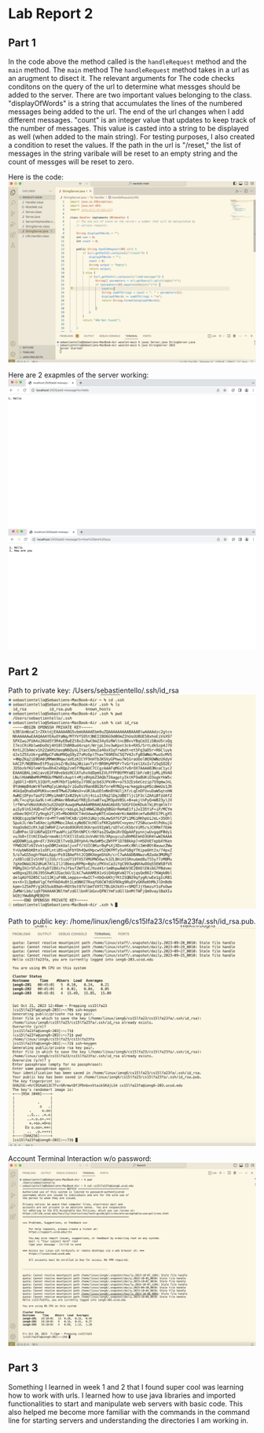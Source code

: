 # Lab Report 2

## Part 1
In the code above the method called is the `handleRequest` method and the `main` method. The `main` method The `handleRequest` method takes in a url as an arugment to disect it. The relevant arguments for The code checks conditons on the query of the url to determine what messges should be added to the server. There are two important values belonging to the class. "displayOfWords" is a string that accumulates the lines of the numbered messages being added to the url. The end of the url changes when I add different messages. "count" is an integer value that updates to keep track of the number of messages. This value is casted into a string to be displayed as well (when added to the main string). For testing purposes, I also created a condition to reset the values. If the path in the url is "/reset," the list of messages in the string varibale will be reset to an empty string and the count of messges will be reset to zero.

Here is the code:
![Image](Lab2Code.png)

Here are 2 exapmles of the server working: 
![Image](HowAreYou.png)
![Image](Hello.png)

## Part 2

Path to private key: /Users/sebastientello/.ssh/id_rsa
![Image](privateKey.png)

Path to public key: /home/linux/ieng6/cs15lfa23/cs15lfa23fa/.ssh/id_rsa.pub.
![Image](publicKey.png)

Account Terminal Interaction w/o password:
![Image](TerminalInteraction.png)

## Part 3
Something I learned in week 1 and 2 that I found super cool was learning how to work with urls. I learned how to use java libraries and imported functionalities to start and manipulate web servers with basic code. This also helped me become more familiar with the commands in the command line for starting servers and understanding the directories I am working in.  

